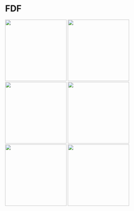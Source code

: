 # FDF
<img src="https://github.com/svelhinh/42_stages/blob/master/images/fdf/australia.png" width="200">
<img src="https://github.com/svelhinh/42_stages/blob/master/images/fdf/joconde.png" width="200">
<img src="https://github.com/svelhinh/42_stages/blob/master/images/fdf/julia.png" width="200">
<img src="https://github.com/svelhinh/42_stages/blob/master/images/fdf/mandelbrot.png" width="200">
<img src="https://github.com/svelhinh/42_stages/blob/master/images/fdf/martinique.png" width="200">
<img src="https://github.com/svelhinh/42_stages/blob/master/images/fdf/terrain.png" width="200">
